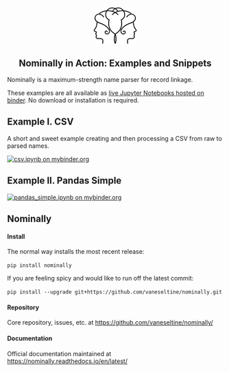 
<p align="center">
  <img src="https://raw.githubusercontent.com/vaneseltine/nominally/master/docs/_static/nominally_logo.png" alt="Nominally Logo" width=100 />
</p>

<h2 align="center">Nominally in Action: Examples and Snippets</h2>

Nominally is a maximum-strength name parser for record linkage.


These examples are all available as [live Jupyter Notebooks hosted on binder](https://nbviewer.jupyter.org/github/vaneseltine/nominally-examples/tree/master/). No download or installation is required. 


## Example I. CSV

A short and sweet example creating and then processing a CSV from raw to parsed names.

[![csv.ipynb on mybinder.org](https://img.shields.io/badge/launch_binder-csv-888.svg?style=for-the-badge&logo=jupyter&logoColor=fff&color=00274c)](https://mybinder.org/v2/gh/vaneseltine/nominally-examples/master?filepath=notebooks%2Fcsv.ipynb)

## Example II. Pandas Simple



[![pandas_simple.ipynb on mybinder.org](https://img.shields.io/badge/launch%20binder-pandas_simple-888.svg?style=for-the-badge&logo=jupyter&logoColor=fff&color=00274c)](https://mybinder.org/v2/gh/vaneseltine/nominally-examples/master?filepath=notebooks%2Fpandas_simple.ipynb)


## Nominally

#### Install

The normal way installs the most recent release:

`pip install nominally`

If you are feeling spicy and would like to run off the latest commit:

`pip install --upgrade git+https://github.com/vaneseltine/nominally.git`

#### Repository

Core repository, issues, etc. at  https://github.com/vaneseltine/nominally/

#### Documentation

Official documentation maintained at  https://nominally.readthedocs.io/en/latest/


<!-- ## Notebook hosts

https://mybinder.readthedocs.io/en/latest/user-guidelines.html

https://colab.research.google.com/

https://www.dataquest.io/blog/jupyter-notebook-tips-tricks-shortcuts/ -->